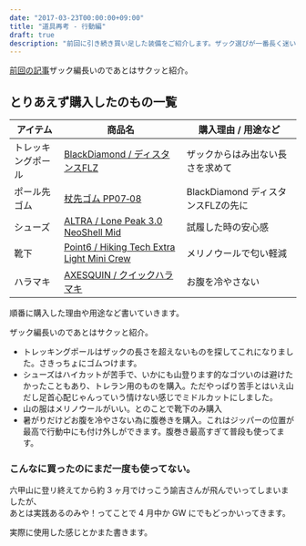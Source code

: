 ```yaml
---
date: "2017-03-23T00:00:00+09:00"
title: "道具再考 - 行動編"
draft: true
description: "前回に引き続き買い足した装備をご紹介します。ザック選びが一番長く迷いました。"
---
```


<!--more-->

[前回の記事](/post/tool-rethink-lunch/)ザック編長いのであとはサクッと紹介。

## とりあえず購入したのもの一覧

| アイテム | 商品名 | 購入理由 / 用途など |
| ------ | ------ | ------ |
| トレッキングポール | [BlackDiamond / ディスタンスFLZ](http://blackdiamondequipment.com/en/trekking-poles/distance-flz-pole-BD112178_cfg.html) | ザックからはみ出ない長さを求めて |
| ポール先ゴム | [杖先ゴム PP07‐08](http://sinanostore.jp/products/detail.php?product_id=57) | BlackDiamond ディスタンスFLZの先に |
| シューズ | [ALTRA / Lone Peak 3.0 NeoShell Mid](https://www.altrarunning.com/men/lone-peak-3-neoshell-mid) | 試履した時の安心感 |
| 靴下 | [Point6 / Hiking Tech Extra Light Mini Crew](http://point6.com/collections/men/products/hiking-tech-extra-light-mini) | メリノウールで匂い軽減 |
| ハラマキ | [AXESQUIN / クイックハラマキ](http://www.axesquin.co.jp/index-page_id=ax0158.html) | お腹を冷やさない |

順番に購入した理由や用途など書いていきます。

ザック編長いのであとはサクッと紹介。

- トレッキングポールはザックの長さを超えないものを探してこれになりました。さきっちょにゴムつけます。
- シューズはハイカットが苦手で、いかにも山登ります的なゴツいのは避けたかったこともあり、トレラン用のものを購入。ただやっぱり苦手とはいえ山だし足首心配じゃんっていう情けない感じでミドルカットにしました。
- 山の服はメリノウールがいい。とのことで靴下のみ購入
- 暑がりだけどお腹を冷やさない為に腹巻きを購入。これはジッパーの位置が最高で行動中にも付け外しができます。腹巻き最高すぎて普段も使ってます。

### こんなに買ったのにまだ一度も使ってない。

六甲山に登リ終えてから約 3 ヶ月でけっこう諭吉さんが飛んでいってしまいましたが、  
あとは実践あるのみや！ってことで 4 月中か GW にでもどっかいってきます。

実際に使用した感じとかまた書きます。
